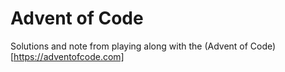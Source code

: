 # Advent of Code

Solutions and note from playing along with the (Advent of Code)[https://adventofcode.com]


